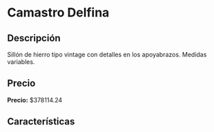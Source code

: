 # Camastro Delfina

## Descripción

Sillón de hierro tipo vintage con detalles en los apoyabrazos. Medidas variables.

## Precio

**Precio:** $378114.24

## Características

